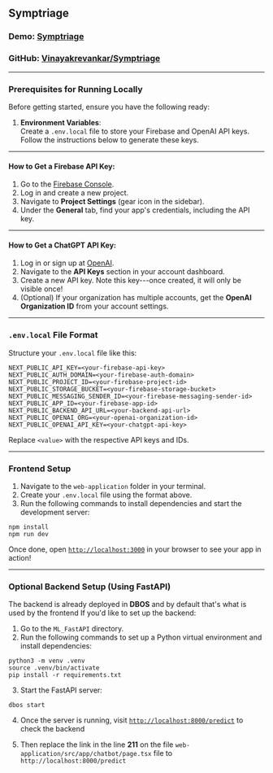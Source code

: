 Symptriage
----------

### Demo: [Symptriage](https://symptriage.vercel.app/)

### GitHub: [Vinayakrevankar/Symptriage](https://github.com/Vinayakrevankar/Symptriage)

* * * * *

### Prerequisites for Running Locally

Before getting started, ensure you have the following ready:

1.  **Environment Variables**:\
    Create a `.env.local` file to store your Firebase and OpenAI API keys. Follow the instructions below to generate these keys.

* * * * *

#### How to Get a Firebase API Key:

1.  Go to the [Firebase Console](https://console.firebase.google.com/).
2.  Log in and create a new project.
3.  Navigate to **Project Settings** (gear icon in the sidebar).
4.  Under the **General** tab, find your app's credentials, including the API key.

* * * * *

#### How to Get a ChatGPT API Key:

1.  Log in or sign up at [OpenAI](https://platform.openai.com/signup/).
2.  Navigate to the **API Keys** section in your account dashboard.
3.  Create a new API key. Note this key---once created, it will only be visible once!
4.  (Optional) If your organization has multiple accounts, get the **OpenAI Organization ID** from your account settings.

* * * * *

### `.env.local` File Format

Structure your `.env.local` file like this:

```
NEXT_PUBLIC_API_KEY=<your-firebase-api-key>
NEXT_PUBLIC_AUTH_DOMAIN=<your-firebase-auth-domain>
NEXT_PUBLIC_PROJECT_ID=<your-firebase-project-id>
NEXT_PUBLIC_STORAGE_BUCKET=<your-firebase-storage-bucket>
NEXT_PUBLIC_MESSAGING_SENDER_ID=<your-firebase-messaging-sender-id>
NEXT_PUBLIC_APP_ID=<your-firebase-app-id>
NEXT_PUBLIC_BACKEND_API_URL=<your-backend-api-url>
NEXT_PUBLIC_OPENAI_ORG=<your-openai-organization-id>
NEXT_PUBLIC_OPENAI_API_KEY=<your-chatgpt-api-key>

```

Replace `<value>` with the respective API keys and IDs.

* * * * *

### Frontend Setup

1.  Navigate to the `web-application` folder in your terminal.
2.  Create your `.env.local` file using the format above.
3.  Run the following commands to install dependencies and start the development server:


```
npm install
npm run dev 
```

Once done, open [`http://localhost:3000`](http://localhost:3000) in your browser to see your app in action!

* * * * *

### Optional Backend Setup (Using FastAPI)

The backend is already deployed in **DBOS** and by default that's what is used by the frontend If you'd like to set up the backend:

1.  Go to the `ML_FastAPI` directory.
2.  Run the following commands to set up a Python virtual environment and install dependencies:



```
python3 -m venv .venv
source .venv/bin/activate
pip install -r requirements.txt
```

3.  Start the FastAPI server:

```
dbos start
```

4. Once the server is running, visit [`http://localhost:8000/predict`](http://localhost:8000) to check the backend


5. Then replace the link in the line **211** on the file `web-application/src/app/chatbot/page.tsx` file to `http://localhost:8000/predict`